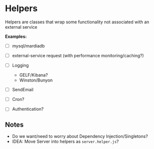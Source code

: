 # Helpers

Helpers are classes that wrap some functionality not associated with an external service

**Examples:**
  - [ ] mysql/mardiadb
  - [ ] external-service request (with performance monitoring/caching?)
  - [ ] Logging
    - GELF/Kibana?
    - Winston/Bunyon
  - [ ] SendEmail
  - [ ] Cron?
  - [ ] Authentication?


## Notes
  - Do we want/need to worry about Dependency Injection/Singletons?
  - IDEA: Move Server into helpers as `server.helper.js`?
